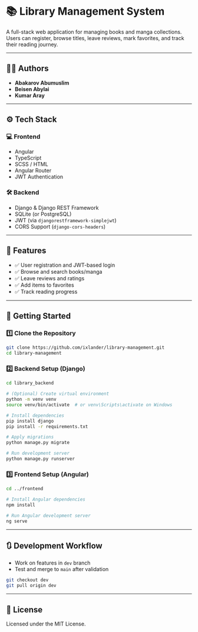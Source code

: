 
# 📚 Library Management System

A full-stack web application for managing books and manga collections. Users can register, browse titles, leave reviews, mark favorites, and track their reading journey.

---

## 👨‍💻 Authors

- **Abakarov Abumuslim**
- **Beisen Abylai**
- **Kumar Aray**

---

## ⚙️ Tech Stack

### 💻 Frontend

- Angular
- TypeScript
- SCSS / HTML
- Angular Router
- JWT Authentication

### 🛠 Backend

- Django & Django REST Framework
- SQLite (or PostgreSQL)
- JWT (via `djangorestframework-simplejwt`)
- CORS Support (`django-cors-headers`)

---

## 🚀 Features

- ✅ User registration and JWT-based login
- ✅ Browse and search books/manga
- ✅ Leave reviews and ratings
- ✅ Add items to favorites
- ✅ Track reading progress

---

## 🧰 Getting Started

### 1️⃣ Clone the Repository

```bash
git clone https://github.com/ixlander/library-management.git
cd library-management
```

### 2️⃣ Backend Setup (Django)

```bash
cd library_backend

# (Optional) Create virtual environment
python -m venv venv
source venv/bin/activate  # or venv\Scripts\activate on Windows

# Install dependencies
pip install django
pip install -r requirements.txt

# Apply migrations
python manage.py migrate

# Run development server
python manage.py runserver
```

### 3️⃣ Frontend Setup (Angular)

```bash
cd ../frontend

# Install Angular dependencies
npm install

# Run Angular development server
ng serve
```

---

## 🔃 Development Workflow

- Work on features in `dev` branch
- Test and merge to `main` after validation

```bash
git checkout dev
git pull origin dev
```

---

## 📜 License

Licensed under the MIT License.
